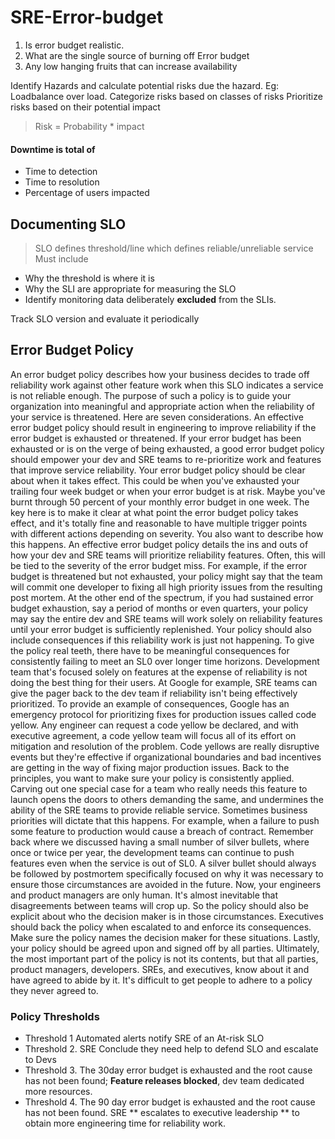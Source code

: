 # SRE-Error-budget

1. Is error budget realistic.
2. What are the single source of burning off Error budget
3. Any low hanging fruits that can increase availability

Identify Hazards and calculate potential risks due the hazard. Eg: Loadbalance over load.
Categorize risks based on classes of risks
Prioritize risks based on their potential impact

> Risk = Probability * impact

#### Downtime is total of
* Time to detection
* Time to resolution
* Percentage of users impacted

## Documenting SLO
> SLO defines threshold/line which defines reliable/unreliable service
 Must include
 * Why the threshold is where it is
 * Why the SLI are appropriate for measuring the SLO
 * Identify monitoring data deliberately **excluded** from the SLIs.

 Track SLO version and evaluate it periodically


## Error Budget Policy

   An error budget policy describes how your business decides to trade off reliability work against other feature work when this SLO indicates a service is not reliable enough. The purpose of such a policy is to guide your organization into meaningful and appropriate action when the reliability of your service is threatened. 
  Here are seven considerations. 
  An effective error budget policy should result in engineering to improve reliability if the error budget is exhausted or threatened. If your error budget has been exhausted or is on the verge of being exhausted, a good error budget policy should empower your dev and SRE teams to re-prioritize work and features that improve service reliability. Your error budget policy should be clear about when it takes effect. This could be when you've exhausted your trailing four week budget or when your error budget is at risk. Maybe you've burnt through 50 percent of your monthly error budget in one week. The key here is to make it clear at what point the error budget policy takes effect, and it's totally fine and reasonable to have multiple trigger points with different actions depending on severity. You also want to describe how this happens. An effective error budget policy details the ins and outs of how your dev and SRE teams will prioritize reliability features. Often, this will be tied to the severity of the error budget miss. For example, if the error budget is threatened but not exhausted, your policy might say that the team will commit one developer to fixing all high priority issues from the resulting post mortem. At the other end of the spectrum, if you had sustained error budget exhaustion, say a period of months or even quarters, your policy may say the entire dev and SRE teams will work solely on reliability features until your error budget is sufficiently replenished. Your policy should also include consequences if this reliability work is just not happening. To give the policy real teeth, there have to be meaningful consequences for consistently failing to meet an SL0 over longer time horizons. Development team that's focused solely on features at the expense of reliability is not doing the best thing for their users. At Google for example, SRE teams can give the pager back to the dev team if reliability isn't being effectively prioritized. To provide an example of consequences, Google has an emergency protocol for prioritizing fixes for production issues called code yellow. Any engineer can request a code yellow be declared, and with executive agreement, a code yellow team will focus all of its effort on mitigation and resolution of the problem. Code yellows are really disruptive events but they're effective if organizational boundaries and bad incentives are getting in the way of fixing major production issues. Back to the principles, you want to make sure your policy is consistently applied. Carving out one special case for a team who really needs this feature to launch opens the doors to others demanding the same, and undermines the ability of the SRE teams to provide reliable service. Sometimes business priorities will dictate that this happens. For example, when a failure to push some feature to production would cause a breach of contract. Remember back where we discussed having a small number of silver bullets, where once or twice per year, the development teams can continue to push features even when the service is out of SL0. A silver bullet should always be followed by postmortem specifically focused on why it was necessary to ensure those circumstances are avoided in the future. Now, your engineers and product managers are only human. It's almost inevitable that disagreements between teams will crop up. So the policy should also be explicit about who the decision maker is in those circumstances. Executives should back the policy when escalated to and enforce its consequences. Make sure the policy names the decision maker for these situations. 
     Lastly, your policy should be agreed upon and signed off by all parties. Ultimately, the most important part of the policy is not its contents, but that all parties, product managers, developers. SREs, and executives, know about it and have agreed to abide by it. It's difficult to get people to adhere to a policy they never agreed to.

### Policy Thresholds
* Threshold 1 Automated alerts notify SRE of an At-risk SLO
* Threshold 2. SRE Conclude they need help to defend SLO and escalate to Devs
* Threshold 3. The 30day error budget is exhausted and the root cause has not been found; **Feature releases blocked**, dev team dedicated more resources.
* Threshold 4. The 90 day error budget is exhausted and the root cause has not been found. SRE ** escalates to executive leadership ** to obtain more engineering time for reliability work.